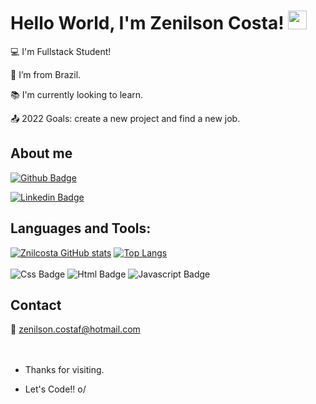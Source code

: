 # Hello World, I'm Zenilson Costa! <img src=https://github.com/TheDudeThatCode/TheDudeThatCode/blob/master/Assets/Earth.gif width="30">

 

:computer: I'm Fullstack Student!

:house_with_garden: I’m from Brazil.

:books: I'm currently looking to learn.

:outbox_tray: 2022 Goals: create a new project and find a new job.

 

## About me

[![Github Badge](https://img.shields.io/badge/-Github-000?style=flat-square&logo=Github&logoColor=white&link=https://github.com/Znilcosta)](https://github.com/Znilcosta)

[![Linkedin Badge](https://img.shields.io/badge/-LinkedIn-blue?style=flat-square&logo=Linkedin&logoColor=white&link=https://www.linkedin.com/in/zenilson-costa-986496211)](https://www.linkedin.com/in/zenilson-costa-986496211)

## Languages and Tools:

[![Znilcosta GitHub stats](https://github-readme-stats.vercel.app/api?username=Znilcosta)](https://github.com/Znilcosta/github-readme-stats)
[![Top Langs](https://github-readme-stats.vercel.app/api/top-langs/?username=Znilcosta)](https://github.com/Znilcosta/github-readme-stats)
<br>
<br>
![Css Badge](https://img.shields.io/badge/CSS3-1572B6?style=for-the-badge&logo=css3&logoColor=white)
![Html Badge](https://img.shields.io/badge/HTML5-E34F26?style=for-the-badge&logo=html5&logoColor=white)
![Javascript Badge](https://img.shields.io/badge/JavaScript-323330?style=for-the-badge&logo=javascript&logoColor=F7DF1E)

## Contact

:email: zenilson.costaf@hotmail.com
<br>
<br>
<br>
- Thanks for visiting.

- Let's Code!! o/

